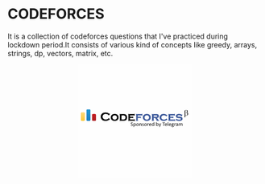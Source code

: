 # CODEFORCES
It is a collection of codeforces questions that I've practiced during lockdown period.It consists of various kind of concepts like greedy, arrays, strings, dp, vectors, matrix, etc.
<div align="center"><img src="download.png" alt=" "></div>
